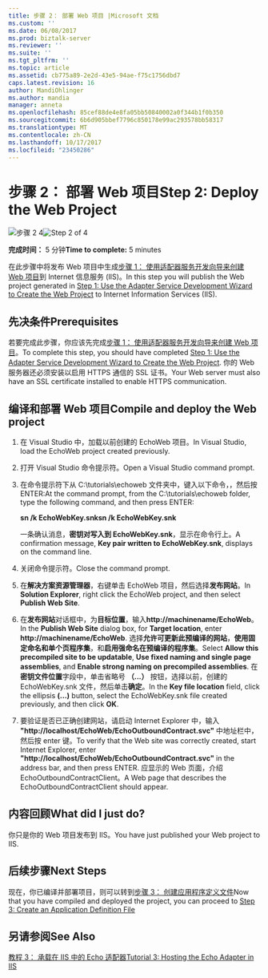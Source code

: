 ```yaml
---
title: 步骤 2： 部署 Web 项目 |Microsoft 文档
ms.custom: ''
ms.date: 06/08/2017
ms.prod: biztalk-server
ms.reviewer: ''
ms.suite: ''
ms.tgt_pltfrm: ''
ms.topic: article
ms.assetid: cb775a89-2e2d-43e5-94ae-f75c1756dbd7
caps.latest.revision: 16
author: MandiOhlinger
ms.author: mandia
manager: anneta
ms.openlocfilehash: 85cef88de4e8fa05bb50840002a0f344b1f0b350
ms.sourcegitcommit: 6b6d905bbef7796c850178e99ac293578bb58317
ms.translationtype: MT
ms.contentlocale: zh-CN
ms.lasthandoff: 10/17/2017
ms.locfileid: "23450286"
---
```

# <a name="step-2-deploy-the-web-project"></a><span data-ttu-id="afc63-102">步骤 2： 部署 Web 项目</span><span class="sxs-lookup"><span data-stu-id="afc63-102">Step 2: Deploy the Web Project</span></span>
<span data-ttu-id="afc63-103">![步骤 2 4](../../adapters-and-accelerators/adapter-oracle-ebs/media/step-2of4.gif "Step_2of4")</span><span class="sxs-lookup"><span data-stu-id="afc63-103">![Step 2 of 4](../../adapters-and-accelerators/adapter-oracle-ebs/media/step-2of4.gif "Step_2of4")</span></span>  
  
 <span data-ttu-id="afc63-104">**完成时间：** 5 分钟</span><span class="sxs-lookup"><span data-stu-id="afc63-104">**Time to complete:** 5 minutes</span></span>  
  
 <span data-ttu-id="afc63-105">在此步骤中将发布 Web 项目中生成[步骤 1： 使用适配器服务开发向导来创建 Web 项目](../../adapters-and-accelerators/wcf-lob-adapter-sdk/step-1-use-the-adapter-service-development-wizard-to-create-the-web-project.md)到 Internet 信息服务 (IIS)。</span><span class="sxs-lookup"><span data-stu-id="afc63-105">In this step you will publish the Web project generated in [Step 1: Use the Adapter Service Development Wizard to Create the Web Project](../../adapters-and-accelerators/wcf-lob-adapter-sdk/step-1-use-the-adapter-service-development-wizard-to-create-the-web-project.md) to Internet Information Services (IIS).</span></span>  
  
## <a name="prerequisites"></a><span data-ttu-id="afc63-106">先决条件</span><span class="sxs-lookup"><span data-stu-id="afc63-106">Prerequisites</span></span>  
 <span data-ttu-id="afc63-107">若要完成此步骤，你应该先完成[步骤 1： 使用适配器服务开发向导来创建 Web 项目](../../adapters-and-accelerators/wcf-lob-adapter-sdk/step-1-use-the-adapter-service-development-wizard-to-create-the-web-project.md)。</span><span class="sxs-lookup"><span data-stu-id="afc63-107">To complete this step, you should have completed [Step 1: Use the Adapter Service Development Wizard to Create the Web Project](../../adapters-and-accelerators/wcf-lob-adapter-sdk/step-1-use-the-adapter-service-development-wizard-to-create-the-web-project.md).</span></span> <span data-ttu-id="afc63-108">你的 Web 服务器还必须安装以启用 HTTPS 通信的 SSL 证书。</span><span class="sxs-lookup"><span data-stu-id="afc63-108">Your Web server must also have an SSL certificate installed to enable HTTPS communication.</span></span>  
  
## <a name="compile-and-deploy-the-web-project"></a><span data-ttu-id="afc63-109">编译和部署 Web 项目</span><span class="sxs-lookup"><span data-stu-id="afc63-109">Compile and deploy the Web project</span></span>  
  
1.  <span data-ttu-id="afc63-110">在 Visual Studio 中，加载以前创建的 EchoWeb 项目。</span><span class="sxs-lookup"><span data-stu-id="afc63-110">In Visual Studio, load the EchoWeb project created previously.</span></span>  
  
2.  <span data-ttu-id="afc63-111">打开 Visual Studio 命令提示符。</span><span class="sxs-lookup"><span data-stu-id="afc63-111">Open a Visual Studio command prompt.</span></span>  
  
3.  <span data-ttu-id="afc63-112">在命令提示符下从 C:\tutorials\echoweb 文件夹中，键入以下命令，，然后按 ENTER:</span><span class="sxs-lookup"><span data-stu-id="afc63-112">At the command prompt, from the C:\tutorials\echoweb folder, type the following command, and then press ENTER:</span></span>  
  
     <span data-ttu-id="afc63-113">**sn /k EchoWebKey.snk**</span><span class="sxs-lookup"><span data-stu-id="afc63-113">**sn /k EchoWebKey.snk**</span></span>  
  
     <span data-ttu-id="afc63-114">一条确认消息，**密钥对写入到 EchoWebKey.snk**，显示在命令行上。</span><span class="sxs-lookup"><span data-stu-id="afc63-114">A confirmation message, **Key pair written to EchoWebKey.snk**, displays on the command line.</span></span>  
  
4.  <span data-ttu-id="afc63-115">关闭命令提示符。</span><span class="sxs-lookup"><span data-stu-id="afc63-115">Close the command prompt.</span></span>  
  
5.  <span data-ttu-id="afc63-116">在**解决方案资源管理器**，右键单击 EchoWeb 项目，然后选择**发布网站**。</span><span class="sxs-lookup"><span data-stu-id="afc63-116">In **Solution Explorer**, right click the EchoWeb project, and then select **Publish Web Site**.</span></span>  
  
6.  <span data-ttu-id="afc63-117">在**发布网站**对话框中，为**目标位置**，输入**http://machinename/EchoWeb**。</span><span class="sxs-lookup"><span data-stu-id="afc63-117">In the **Publish Web Site** dialog box, for **Target location**, enter **http://machinename/EchoWeb**.</span></span> <span data-ttu-id="afc63-118">选择**允许可更新此预编译的网站**，**使用固定命名和单个页程序集**，和**启用强命名在预编译的程序集**。</span><span class="sxs-lookup"><span data-stu-id="afc63-118">Select **Allow this precompiled site to be updatable**, **Use fixed naming and single page assemblies**, and **Enable strong naming on precompiled assemblies**.</span></span> <span data-ttu-id="afc63-119">在**密钥文件位置**字段中，单击省略号 **（...）** 按钮，选择以前，创建的 EchoWebKey.snk 文件，然后单击**确定**。</span><span class="sxs-lookup"><span data-stu-id="afc63-119">In the **Key file location** field, click the ellipsis **(…)** button, select the EchoWebKey.snk file created previously, and then click **OK**.</span></span>  
  
7.  <span data-ttu-id="afc63-120">要验证是否已正确创建网站，请启动 Internet Explorer 中，输入 **"http://localhost/EchoWeb/EchoOutboundContract.svc"** 中地址栏中，然后按 enter 键。</span><span class="sxs-lookup"><span data-stu-id="afc63-120">To verify that the Web site was correctly created, start Internet Explorer, enter  **"http://localhost/EchoWeb/EchoOutboundContract.svc"** in the address bar, and then press ENTER.</span></span> <span data-ttu-id="afc63-121">应显示的 Web 页面，介绍 EchoOutboundContractClient。</span><span class="sxs-lookup"><span data-stu-id="afc63-121">A Web page that describes the EchoOutboundContractClient should appear.</span></span>  
  
## <a name="what-did-i-just-do"></a><span data-ttu-id="afc63-122">内容回顾</span><span class="sxs-lookup"><span data-stu-id="afc63-122">What did I just do?</span></span>  
 <span data-ttu-id="afc63-123">你只是你的 Web 项目发布到 IIS。</span><span class="sxs-lookup"><span data-stu-id="afc63-123">You have just published your Web project to IIS.</span></span>  
  
## <a name="next-steps"></a><span data-ttu-id="afc63-124">后续步骤</span><span class="sxs-lookup"><span data-stu-id="afc63-124">Next Steps</span></span>  
 <span data-ttu-id="afc63-125">现在，你已编译并部署项目，则可以转到[步骤 3： 创建应用程序定义文件](../../adapters-and-accelerators/wcf-lob-adapter-sdk/step-3-create-an-application-definition-file.md)</span><span class="sxs-lookup"><span data-stu-id="afc63-125">Now that you have compiled and deployed the project, you can proceed to [Step 3: Create an Application Definition File](../../adapters-and-accelerators/wcf-lob-adapter-sdk/step-3-create-an-application-definition-file.md)</span></span>  
  
## <a name="see-also"></a><span data-ttu-id="afc63-126">另请参阅</span><span class="sxs-lookup"><span data-stu-id="afc63-126">See Also</span></span>  
 [<span data-ttu-id="afc63-127">教程 3： 承载在 IIS 中的 Echo 适配器</span><span class="sxs-lookup"><span data-stu-id="afc63-127">Tutorial 3: Hosting the Echo Adapter in IIS</span></span>](../../adapters-and-accelerators/wcf-lob-adapter-sdk/tutorial-3-hosting-the-echo-adapter-in-iis.md)